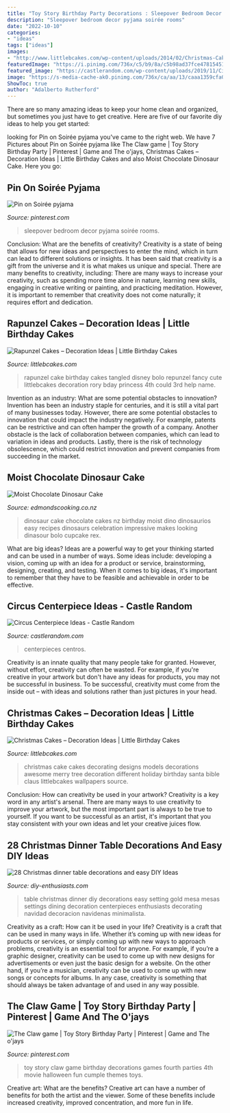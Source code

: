 ```yaml
---
title: "Toy Story Birthday Party Decorations : Sleepover Bedroom Decor Pyjama Soirée Rooms"
description: "Sleepover bedroom decor pyjama soirée rooms"
date: "2022-10-10"
categories:
- "ideas"
tags: ["ideas"]
images:
- "http://www.littlebcakes.com/wp-content/uploads/2014/02/Christmas-Cake-Ideas-1024x936.jpg"
featuredImage: "https://i.pinimg.com/736x/c5/b9/8a/c5b98ad37fce478154515c273408e0bb.jpg"
featured_image: "https://castlerandom.com/wp-content/uploads/2019/11/Circus-Centerpiece-4.jpg"
image: "https://s-media-cache-ak0.pinimg.com/736x/ca/aa/13/caaa1359cfa096f60e4e28ba4921c66d.jpg"
ShowToc: true
author: "Adalberto Rutherford"
---
```



There are so many amazing ideas to keep your home clean and organized, but sometimes you just have to get creative. Here are five of our favorite diy ideas to help you get started: 

	

		
looking for Pin on Soirée pyjama you've came to the right web. We have 7 Pictures about Pin on Soirée pyjama like The Claw game | Toy Story Birthday Party | Pinterest | Game and The o&#039;jays, Christmas Cakes – Decoration Ideas | Little Birthday Cakes and also Moist Chocolate Dinosaur Cake. Here you go:
		
    
## Pin On Soirée Pyjama

<img loading=lazy src="https://i.pinimg.com/736x/c5/b9/8a/c5b98ad37fce478154515c273408e0bb.jpg" onerror="this.onerror=null;this.src='https://tse1.mm.bing.net/th?id=OIP._4WDK4sG4Pxtb3j69SeElQHaJ3&amp;pid=15.1';" alt="Pin on Soirée pyjama">

_Source: pinterest.com_

>sleepover bedroom decor pyjama soirée rooms. 

	

Conclusion: What are the benefits of creativity?
Creativity is a state of being that allows for new ideas and perspectives to enter the mind, which in turn can lead to different solutions or insights. It has been said that creativity is a gift from the universe and it is what makes us unique and special. There are many benefits to creativity, including: 
There are many ways to increase your creativity, such as spending more time alone in nature, learning new skills, engaging in creative writing or painting, and practicing meditation. However, it is important to remember that creativity does not come naturally; it requires effort and dedication.

    
## Rapunzel Cakes – Decoration Ideas | Little Birthday Cakes

<img loading=lazy src="http://www.littlebcakes.com/wp-content/uploads/2013/08/Rapunzel-Cakes.jpg" onerror="this.onerror=null;this.src='https://tse2.mm.bing.net/th?id=OIP.lkv30_yrQuSNxYihLhAUywHaJ4&amp;pid=15.1';" alt="Rapunzel Cakes – Decoration Ideas | Little Birthday Cakes">

_Source: littlebcakes.com_

>rapunzel cake birthday cakes tangled disney bolo repunzel fancy cute littlebcakes decoration rory bday princess 4th could 3rd help name. 

	

Invention as an industry: What are some potential obstacles to innovation?
Invention has been an industry staple for centuries, and it is still a vital part of many businesses today. However, there are some potential obstacles to innovation that could impact the industry negatively. For example, patents can be restrictive and can often hamper the growth of a company. Another obstacle is the lack of collaboration between companies, which can lead to variation in ideas and products. Lastly, there is the risk of technology obsolescence, which could restrict innovation and prevent companies from succeeding in the market.

    
## Moist Chocolate Dinosaur Cake

<img loading=lazy src="http://edmondscooking.co.nz/assets/recipes/9bb076f0be/dinosaurs.jpg" onerror="this.onerror=null;this.src='https://tse1.mm.bing.net/th?id=OIP.GAwCVOzgfAnT1ZUU_Z9aVwHaHa&amp;pid=15.1';" alt="Moist Chocolate Dinosaur Cake">

_Source: edmondscooking.co.nz_

>dinosaur cake chocolate cakes nz birthday moist dino dinosaurios easy recipes dinosaurs celebration impressive makes looking dinasour bolo cupcake rex. 

	

What are big ideas?
Ideas are a powerful way to get your thinking started and can be used in a number of ways. Some ideas include: developing a vision, coming up with an idea for a product or service, brainstorming, designing, creating, and testing. When it comes to big ideas, it's important to remember that they have to be feasible and achievable in order to be effective.

    
## Circus Centerpiece Ideas - Castle Random

<img loading=lazy src="https://castlerandom.com/wp-content/uploads/2019/11/Circus-Centerpiece-4.jpg" onerror="this.onerror=null;this.src='https://tse2.mm.bing.net/th?id=OIP.28KDYOnx30ltZdto053jQwHaJ4&amp;pid=15.1';" alt="Circus Centerpiece Ideas - Castle Random">

_Source: castlerandom.com_

>centerpieces centros. 

	

Creativity is an innate quality that many people take for granted. However, without effort, creativity can often be wasted. For example, if you're creative in your artwork but don't have any ideas for products, you may not be successful in business. To be successful, creativity must come from the inside out – with ideas and solutions rather than just pictures in your head.

    
## Christmas Cakes – Decoration Ideas | Little Birthday Cakes

<img loading=lazy src="http://www.littlebcakes.com/wp-content/uploads/2014/02/Christmas-Cake-Ideas-1024x936.jpg" onerror="this.onerror=null;this.src='https://tse3.mm.bing.net/th?id=OIP.q6FWFYU8k1tmgy_gy14ptAHaGx&amp;pid=15.1';" alt="Christmas Cakes – Decoration Ideas | Little Birthday Cakes">

_Source: littlebcakes.com_

>christmas cake cakes decorating designs models decorations awesome merry tree decoration different holiday birthday santa bible claus littlebcakes wallpapers source. 

	

Conclusion: How can creativity be used in your artwork?
Creativity is a key word in any artist's arsenal. There are many ways to use creativity to improve your artwork, but the most important part is always to be true to yourself. If you want to be successful as an artist, it's important that you stay consistent with your own ideas and let your creative juices flow.

    
## 28 Christmas Dinner Table Decorations And Easy DIY Ideas

<img loading=lazy src="http://www.diy-enthusiasts.com/wp-content/uploads/2013/11/christmas-dinner-table-setting-minimalistic-gold-red-e1415992811803.jpg" onerror="this.onerror=null;this.src='https://tse4.mm.bing.net/th?id=OIP.5o1Ma-rgJWKDjJl3R9WTNAHaKj&amp;pid=15.1';" alt="28 Christmas dinner table decorations and easy DIY Ideas">

_Source: diy-enthusiasts.com_

>table christmas dinner diy decorations easy setting gold mesa mesas settings dining decoration centerpieces enthusiasts decorating navidad decoracion navidenas minimalista. 

	

Creativity as a craft: How can it be used in your life?
Creativity is a craft that can be used in many ways in life. Whether it’s coming up with new ideas for products or services, or simply coming up with new ways to approach problems, creativity is an essential tool for anyone. For example, if you’re a graphic designer, creativity can be used to come up with new designs for advertisements or even just the basic design for a website. On the other hand, if you’re a musician, creativity can be used to come up with new songs or concepts for albums. In any case, creativity is something that should always be taken advantage of and used in any way possible.

    
## The Claw Game | Toy Story Birthday Party | Pinterest | Game And The O&#039;jays

<img loading=lazy src="https://s-media-cache-ak0.pinimg.com/736x/ca/aa/13/caaa1359cfa096f60e4e28ba4921c66d.jpg" onerror="this.onerror=null;this.src='https://tse1.mm.bing.net/th?id=OIP.Iy6x4fHlSo_hDe8v5q3hpwHaJ3&amp;pid=15.1';" alt="The Claw game | Toy Story Birthday Party | Pinterest | Game and The o&#039;jays">

_Source: pinterest.com_

>toy story claw game birthday decorations games fourth parties 4th movie halloween fun cumple themes toys. 

	

Creative art: What are the benefits?
Creative art can have a number of benefits for both the artist and the viewer. Some of these benefits include increased creativity, improved concentration, and more fun in life.

